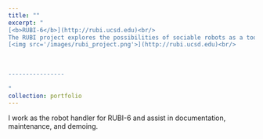 ```yaml
---
title: ""
excerpt: "
[<b>RUBI-6</b>](http://rubi.ucsd.edu)<br/>
The RUBI project explores the possibilities of sociable robots as a tool for education and enrichment for toddlers in early childhood education environments.<br/>
[<img src='/images/rubi_project.png'>](http://rubi.ucsd.edu)<br/>
  
  
  
----------------
  
"
collection: portfolio
---
```


I work as the robot handler for RUBI-6 and assist in documentation, maintenance, and demoing.
